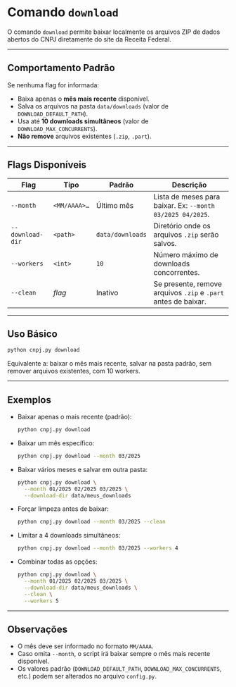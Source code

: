 # Comando `download`

O comando `download` permite baixar localmente os arquivos ZIP de dados abertos do CNPJ diretamente do site da Receita
Federal.

---

## Comportamento Padrão

Se nenhuma flag for informada:

- Baixa apenas o **mês mais recente** disponível.
- Salva os arquivos na pasta `data/downloads` (valor de `DOWNLOAD_DEFAULT_PATH`).
- Usa até **10 downloads simultâneos** (valor de `DOWNLOAD_MAX_CONCURRENTS`).
- **Não remove** arquivos existentes (`.zip`, `.part`).

---

## Flags Disponíveis

| Flag             | Tipo         | Padrão           | Descrição                                                      |
|------------------|--------------|------------------|----------------------------------------------------------------|
| `--month`        | `<MM/AAAA>…` | Último mês       | Lista de meses para baixar. Ex: `--month 03/2025 04/2025`.     |
| `--download-dir` | `<path>`     | `data/downloads` | Diretório onde os arquivos `.zip` serão salvos.                |
| `--workers`      | `<int>`      | `10`             | Número máximo de downloads concorrentes.                       |
| `--clean`        | _flag_       | Inativo          | Se presente, remove arquivos `.zip` e `.part` antes de baixar. |

---

## Uso Básico

```bash
python cnpj.py download
```

Equivalente a: baixar o mês mais recente, salvar na pasta padrão, sem remover arquivos existentes, com 10 workers.

---

## Exemplos

- Baixar apenas o mais recente (padrão):

  ```bash
  python cnpj.py download
  ```

- Baixar um mês específico:

  ```bash
  python cnpj.py download --month 03/2025
  ```

- Baixar vários meses e salvar em outra pasta:

  ```bash
  python cnpj.py download \
    --month 01/2025 02/2025 03/2025 \
    --download-dir data/meus_downloads
  ```

- Forçar limpeza antes de baixar:

  ```bash
  python cnpj.py download --month 03/2025 --clean
  ```

- Limitar a 4 downloads simultâneos:

  ```bash
  python cnpj.py download --month 03/2025 --workers 4
  ```

- Combinar todas as opções:

  ```bash
  python cnpj.py download \
    --month 01/2025 02/2025 03/2025 \
    --download-dir data/meus_downloads \
    --clean \
    --workers 5
  ```

---

## Observações

- O mês deve ser informado no formato `MM/AAAA`.
- Caso omita `--month`, o script irá baixar sempre o mês mais recente disponível.
- Os valores padrão (`DOWNLOAD_DEFAULT_PATH`, `DOWNLOAD_MAX_CONCURRENTS`, etc.) podem ser alterados no arquivo
  `config.py`.
